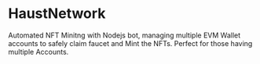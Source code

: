 # HaustNetwork
Automated NFT Minitng with Nodejs bot, managing multiple EVM Wallet accounts to safely claim faucet and Mint the NFTs. Perfect for those having multiple Accounts.
